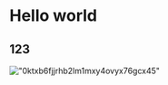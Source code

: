 # Hello world

## 123





!["0ktxb6fjjrhb2lm1mxy4ovyx76gcx45"]("image/0ktxb6fjjrhb2lm1mxy4ovyx76gcx45.jpg"  "hello world")
